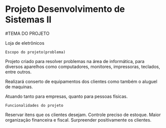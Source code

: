 # Projeto Desenvolvimento de Sistemas II
#TEMA DO PROJETO

  Loja de eletrônicos


	Escopo do projeto(problema)

  Projeto criado para resolver problemas na área de informática, para diversos aparelhos como computadores, monitores, impressoras, teclados, entre outros.
  
  Realizará conserto de equipamentos dos clientes como também o aluguel de maquinas.

  Atuando tanto para empresas, quanto para pessoas físicas.

	Funcionalidades do projeto
  Reservar itens que os clientes desejam.
  Controle preciso de estoque. 
  Maior organização financeira e fiscal. 
  Surpreender positivamente os clientes. 
